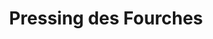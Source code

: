 ---
title: "Pressing des Fourches"
url: /cherbourg-en-cotentin/pressing-des-fourches/
shop: Wäscherei
---